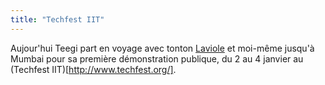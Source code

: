 ```yaml
---
title: "Techfest IIT"
---
```


Aujour'hui Teegi part en voyage avec tonton [Laviole](http://jeremy.laviole.name) et moi-même jusqu'à Mumbai pour sa première démonstration publique, du 2 au 4 janvier au (Techfest IIT)[http://www.techfest.org/].
